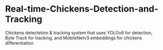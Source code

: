# Real-time-Chickens-Detection-and-Tracking
Chickens detectetion &amp; tracking system that uses YOLOv8 for detection, Byte Track for tracking, and MobileNetv3 embeddings for chickens differentiation
